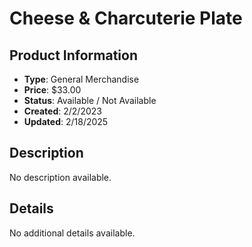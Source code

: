 # Cheese & Charcuterie Plate

## Product Information
- **Type**: General Merchandise
- **Price**: $33.00
- **Status**: Available / Not Available
- **Created**: 2/2/2023
- **Updated**: 2/18/2025

## Description
No description available.



## Details
No additional details available.
